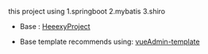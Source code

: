 this project using
1.springboot
2.mybatis
3.shiro


- Base : [HeeexyProject](https://github.com/Heeexy/SpringBoot-Shiro-Vue)

- Base template recommends using: [vueAdmin-template](https://github.com/PanJiaChen/vueAdmin-template)
